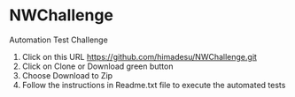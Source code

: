 # NWChallenge
Automation Test Challenge

1. Click on this URL 
https://github.com/himadesu/NWChallenge.git
2. Click on Clone or Download green button
3. Choose Download to Zip
4. Follow the instructions in Readme.txt file to execute the automated tests
